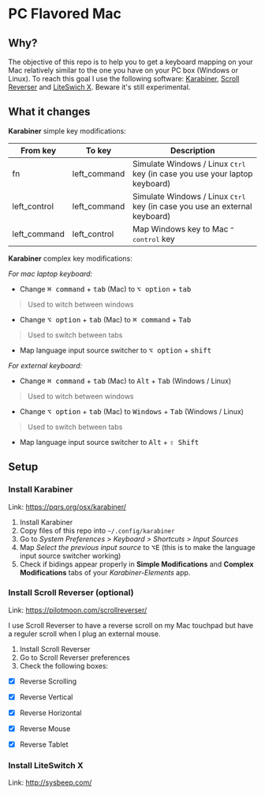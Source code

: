 # PC Flavored Mac

## Why?

The objective of this repo is to help you to get a keyboard mapping on your Mac relatively similar to the one you have on your PC box (Windows or Linux). To reach this goal I use the following software: [Karabiner](https://pqrs.org/osx/karabiner/), [Scroll Reverser](https://pilotmoon.com/scrollreverser/) and [LiteSwich X](http://sysbeep.com/). Beware it's still experimental. 

## What it changes

__Karabiner__ simple key modifications:

| From key      | To key              | Description                                                                              |
|---------------|---------------------|------------------------------------------------------------------------------------------|
| fn            | left_command        | Simulate Windows / Linux <kbd>Ctrl</kbd> key (in case you use your laptop keyboard)      |
| left_control  | left_command        | Simulate Windows / Linux <kbd>Ctrl</kbd> key (in case you use an external keyboard)      |
| left_command  | left_control        | Map <key>Windows</key> key to Mac <kbd>^ control</kbd> key                               |

__Karabiner__ complex key modifications:

_For mac laptop keyboard:_

 * Change <kbd>⌘ command</kbd> + <kbd>tab</kbd> (Mac) to <kbd>⌥ option</kbd> + <kbd>tab</kbd>
 
 > Used to witch between windows
 
 * Change <kbd>⌥ option</kbd> + <kbd>tab</kbd> (Mac) to <kbd>⌘ command</kbd> + <kbd>Tab</kbd>
 
 > Used to switch between tabs
 
 * Map language input source switcher to <kbd>⌥ option</kbd> + <kbd>shift</kbd>

_For external keyboard:_

 * Change <kbd>⌘ command</kbd> + <kbd>tab</kbd> (Mac) to <kbd>Alt</kbd> + <kbd>Tab</kbd> (Windows / Linux)
 
 > Used to witch between windows
 
 * Change <kbd>⌥ option</kbd> + <kbd>tab</kbd> (Mac) to <kbd>Windows</kbd> + <kbd>Tab</kbd> (Windows / Linux)
 
 > Used to switch between tabs
 
 * Map language input source switcher to <kbd>Alt</kbd> + <kbd>⇧ Shift</kbd>

## Setup

### Install Karabiner 
Link: https://pqrs.org/osx/karabiner/

1) Install Karabiner
2) Copy files of this repo into `~/.config/karabiner`
3) Go to *System Preferences > Keyboard > Shortcuts > Input Sources*
4) Map *Select the previous input source* to <kbd>⌥E</kbd> (this is to make the language input source switcher working)
5) Check if bidings appear properly in __Simple Modifications__ and __Complex Modifications__ tabs of your *Karabiner-Elements* app.

### Install Scroll Reverser (optional)
Link: https://pilotmoon.com/scrollreverser/

I use Scroll Reverser to have a reverse scroll on my Mac touchpad but have a reguler scroll when I plug an external mouse.

1) Install Scroll Reverser
2) Go to Scroll Reverser preferences
3) Check the following boxes:
  - [x] Reverse Scrolling
  - [x] Reverse Vertical
  - [x] Reverse Horizontal
  - [x] Reverse Mouse
  - [x] Reverse Tablet


### Install LiteSwitch X
Link: http://sysbeep.com/

